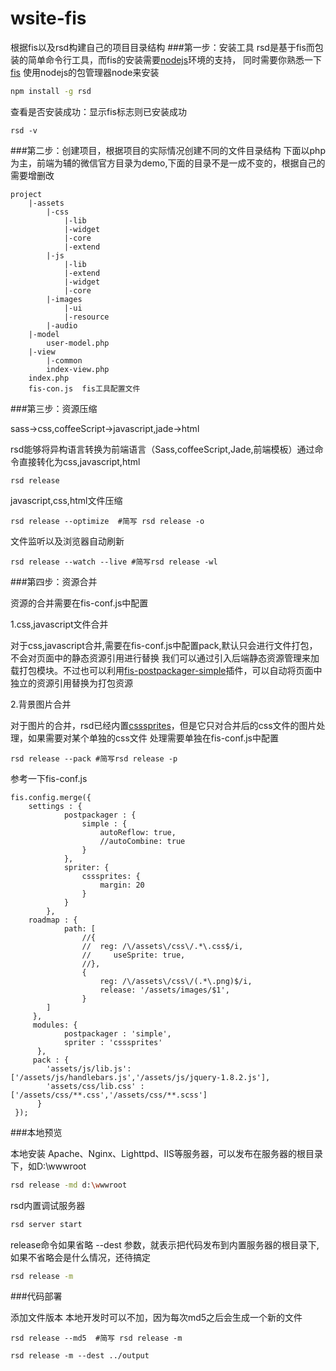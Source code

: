 wsite-fis
=========

根据fis以及rsd构建自己的项目目录结构
###第一步：安装工具
rsd是基于fis而包装的简单命令行工具，而fis的安装需要[nodejs](http://nodejs.org/)环境的支持，
同时需要你熟悉一下[fis](http://fis.baidu.com)
使用nodejs的包管理器node来安装
```bash
npm install -g rsd
```
查看是否安装成功：显示fis标志则已安装成功
```base 
rsd -v
```
###第二步：创建项目，根据项目的实际情况创建不同的文件目录结构
下面以php为主，前端为辅的微信官方目录为demo,下面的目录不是一成不变的，根据自己的需要增删改

```
project
	|-assets
		|-css
			|-lib
			|-widget
			|-core
			|-extend
		|-js
			|-lib
			|-extend
			|-widget
			|-core
		|-images
			|-ui
			|-resource
		|-audio
	|-model
		user-model.php
	|-view
		|-common
		index-view.php	
	index.php	
	fis-con.js  fis工具配置文件
```
###第三步：资源压缩

sass->css,coffeeScript->javascript,jade->html

rsd能够将异构语言转换为前端语言（Sass,coffeeScript,Jade,前端模板）通过命令直接转化为css,javascript,html
```
rsd release 
```
javascript,css,html文件压缩

```
rsd release --optimize  #简写 rsd release -o 
```

文件监听以及浏览器自动刷新

```
rsd release --watch --live #简写rsd release -wl  
```
###第四步：资源合并

资源的合并需要在fis-conf.js中配置

1.css,javascript文件合并

对于css,javascript合并,需要在fis-conf.js中配置pack,默认只会进行文件打包，不会对页面中的静态资源引用进行替换
我们可以通过引入后端静态资源管理来加载打包模块。不过也可以利用[fis-postpackager-simple](https://github.com/hefangshi/fis-postpackager-simple)插件，可以自动将页面中独立的资源引用替换为打包资源

2.背景图片合并

对于图片的合并，rsd已经内置[csssprites](https://github.com/fex-team/fis-spriter-csssprites)，但是它只对合并后的css文件的图片处理，如果需要对某个单独的css文件
处理需要单独在fis-conf.js中配置
```
rsd release --pack #简写rsd release -p 
```

参考一下fis-conf.js
```
fis.config.merge({
	settings : {
			postpackager : {
				simple : {
					autoReflow: true,
					//autoCombine: true
				}
			},
			spriter: {
				csssprites: {
					margin: 20
				}
			}
		},
    roadmap : {
	     	path: [
	   			//{
 				// 	reg: /\/assets\/css\/.*\.css$/i,
 				//     useSprite: true,
 				//},
 				{
 				    reg: /\/assets\/css\/(.*\.png)$/i,
 				    release: '/assets/images/$1',
				}
     	]
     },
	 modules: {
	    	postpackager : 'simple',
	    	spriter : 'csssprites'
	  },
     pack : {
      	'assets/js/lib.js': ['/assets/js/handlebars.js','/assets/js/jquery-1.8.2.js'],
      	'assets/css/lib.css' : ['/assets/css/**.css','/assets/css/**.scss'] 
      }
 });
```

###本地预览

本地安装 Apache、Nginx、Lighttpd、IIS等服务器，可以发布在服务器的根目录下，如D:\wwwroot

```bash
rsd release -md d:\wwwroot
```

rsd内置调试服务器

```bash
rsd server start
```
release命令如果省略 --dest <path>参数，就表示把代码发布到内置服务器的根目录下,如果不省略会是什么情况，还待搞定
```bash
rsd release -m
```

###代码部署

添加文件版本
本地开发时可以不加，因为每次md5之后会生成一个新的文件
```
rsd release --md5  #简写 rsd release -m
```

```
rsd release -m --dest ../output
```


